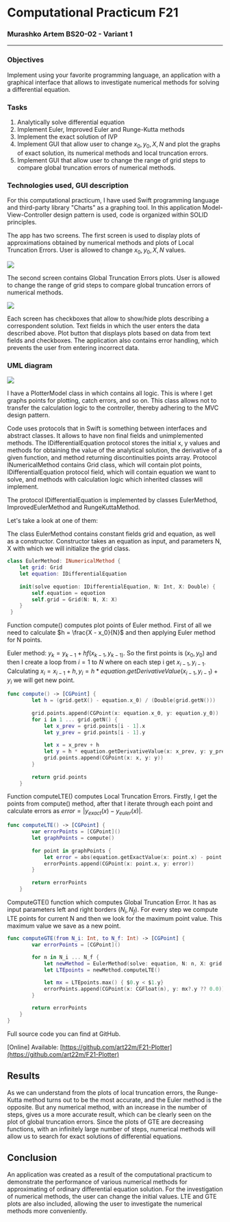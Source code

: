 # Computational Practicum F21

### Murashko Artem BS20-02 - Variant 1

---

### Objectives

Implement using your favorite programming language, an application with a graphical interface that allows to investigate numerical methods for solving a differential equation.

### Tasks

1. Analytically solve differential equation
2. Implement Euler, Improved Euler and Runge-Kutta methods 
3. Implement the exact solution of IVP 
4. Implement GUI that allow user to change $x_0, y_0, X, N$ and plot the graphs of exact solution, its numerical methods and local truncation errors.
5. Implement GUI that allow user to change the range of grid steps to compare global truncation errors of numerical methods.

### Technologies used, GUI description

For this computational practicum, I have used Swift programming language and third-party library "Charts" as a graphing tool.
In this application Model-View-Controller design pattern is used, code is organized within SOLID principles.

The app has two screens. The first screen is used to display plots of approximations obtained by numerical methods and plots of Local Truncation Errors. User is allowed to change $x_0, y_0, X, N$ values.

<img src="Screenshots/1.png"/>

The second screen contains Global Truncation Errors plots. User is allowed to change the range of grid steps to compare global truncation errors of numerical methods.

<img src="Screenshots/2.png"/>

Each screen has checkboxes that allow to show/hide plots describing a correspondent solution. Text fields in which the user enters the data described above. Plot button that displays plots based on data from text fields and checkboxes. The application also contains error handling, which prevents the user from entering incorrect data.

### UML diagram

<img src="Screenshots/3.png"/>

I have a PlotterModel class in which contains all logic. This is where I get graphs points for  plotting, catch errors, and so on. This class allows not to transfer the calculation logic to the controller, thereby adhering to the MVC design pattern. 

Code uses protocols that in Swift is something between interfaces and abstract classes. It allows to have non final fields and unimplemented methods. The IDifferentialEquation protocol stores the initial x, y values and methods for obtaining the value of the analytical solution, the derivative of a given function, and method returning discontinuities points array. Protocol INumericalMethod contains Grid class, which will contain plot points, IDifferentialEquation protocol field, which will contain equation we want to solve, and methods with calculation logic which inherited classes will implement.

The protocol IDifferentialEquation is implemented by classes EulerMethod, ImprovedEulerMethod and RungeKuttaMethod. 

Let's take a look at one of them:

The class EulerMethod contains constant fields grid and equation, as well as a constructor. Constructor takes an equation as input, and parameters N, X with which we will initialize the grid class.

```swift
class EulerMethod: INumericalMethod {    
    let grid: Grid
    let equation: IDifferentialEquation
    
    init(solve equotion: IDifferentialEquation, N: Int, X: Double) {
        self.equation = equotion
        self.grid = Grid(N: N, X: X)
    }
 }
```

Function compute() computes plot points of Euler method. First of all we need to calculate $h = \frac{X - x_0}{N}$ and then applying Euler method for N points. 

Euler method: $y_k = y_{k-1} + hf(x_{k-1}, y_{k-1)}$. So the first points is $(x_0, y_0)$ and then I create a loop from $i = 1$  to $N$ where on each step i get $x_{i-1}, y_{i-1}$. Calculating $x_i = x_{i-1} + h, y_i = h*equation.getDerivativeValue(x_{i-1}, y_{i-1}) + y_i$ we will get new point.

```swift
func compute() -> [CGPoint] {
        let h = (grid.getX() - equation.x_0) / (Double(grid.getN()))
        
        grid.points.append(CGPoint(x: equation.x_0, y: equation.y_0))
        for i in 1 ... grid.getN() {
            let x_prev = grid.points[i - 1].x
            let y_prev = grid.points[i - 1].y
            
            let x = x_prev + h
            let y = h * equation.getDerivativeValue(x: x_prev, y: y_prev) + y_prev
            grid.points.append(CGPoint(x: x, y: y))
        }
        
        return grid.points
    }
```

Function computeLTE() computes Local Truncation Errors. Firstly, I get the points from compute() method, after that I iterate through each point and calculate errors as $error = |y_{exact}(x) - y_{euler}(x)|$.

```swift
func computeLTE() -> [CGPoint] {
        var errorPoints = [CGPoint]()
        let graphPoints = compute()
        
        for point in graphPoints {
            let error = abs(equation.getExactValue(x: point.x) - point.y)
            errorPoints.append(CGPoint(x: point.x, y: error))
        }
        
        return errorPoints
    }
```

ComputeGTE() function which computes Global Truncation Error. It has as input parameters left and right borders $(N_i, N_f)$. For every step we compute LTE points for current N and then we look for the maximum point value. This maximum value we save as a new point.

```swift
func computeGTE(from N_i: Int, to N_f: Int) -> [CGPoint] {
        var errorPoints = [CGPoint]()
        
        for n in N_i ... N_f {
            let newMethod = EulerMethod(solve: equation, N: n, X: grid.getX())
            let LTEpoints = newMethod.computeLTE()

            let mx = LTEpoints.max() { $0.y < $1.y}
            errorPoints.append(CGPoint(x: CGFloat(n), y: mx?.y ?? 0.0))
        }
        
        return errorPoints
    }
}
```

Full source code you can find at GitHub.

[Online] Available: [https://github.com/art22m/F21-Plotter](https://github.com/art22m/F21-Plotter)

## Results

As we can understand from the plots of local truncation errors, the Runge-Kutta method turns out to be the most accurate, and the Euler method is the opposite. But any numerical method, with an increase in the number of steps, gives us a more accurate result, which can be clearly seen on the plot of global truncation errors. Since the plots of GTE are decreasing functions, with an infinitely large number of steps, numerical methods will allow us to search for exact solutions of differential equations.

## Conclusion

An application was created as a result of the computational practicum to demonstrate the performance of various numerical methods for approximating of ordinary differential equation solution. For the investigation of numerical methods, the user can change the initial values. LTE and GTE plots are also included, allowing the user to investigate the numerical methods more conveniently.
